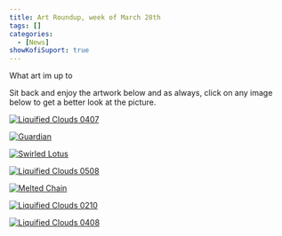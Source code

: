 ```yaml
---
title: Art Roundup, week of March 28th
tags: []
categories:
  - [News]
showKofiSuport: true
---
```

What art im up to<!-- more -->

Sit back and enjoy the artwork below and as always, click on any image below to get a better look at the picture.

<div class="center">

[![Liquified Clouds 0407](IMAGE-LINK "Liquified Clouds 0407")](PAGE-URL)

</div>

<div class="center">

[![Guardian](IMAGE-LINK "Guardian")](PAGE-URL)

</div>

<div class="center">

[![Swirled Lotus](IMAGE-LINK "Swirled Lotus")](PAGE-URL)

</div>

<div class="center">

[![Liquified Clouds 0508](IMAGE-LINK "Liquified Clouds 0508")](PAGE-URL)

</div>

<div class="center">

[![Melted Chain](IMAGE-LINK "Melted Chain")](PAGE-URL)

</div>

<div class="center">

[![Liquified Clouds 0210](IMAGE-LINK "Liquified Clouds 0210")](PAGE-URL)

</div>

<div class="center">

[![Liquified Clouds 0408](IMAGE-LINK "Liquified Clouds 0408")](PAGE-URL)

</div>